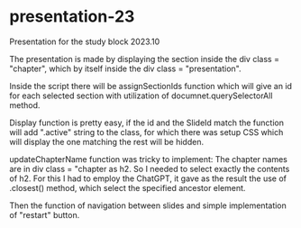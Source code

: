 # presentation-23
Presentation for the study block 2023.10

The presentation is made by displaying the section inside the div class = "chapter", which by itself inside the div class = "presentation". 

Inside the script there will be assignSectionIds function which will give an id for each selected section with utilization of documnet.querySelectorAll method.

Display function is pretty easy, if the id and the SlideId match the function will add ".active" string to the class, for which there was setup CSS which will display the one matching the rest will be hidden.

updateChapterName function was tricky to implement: The chapter names are in div class = "chapter as h2. So I needed to select exactly the contents of h2. For this I had to employ the ChatGPT, it gave as the result the use of .closest() method, which select the specified ancestor element. 

Then the function of navigation between slides and simple implementation of "restart" button.
